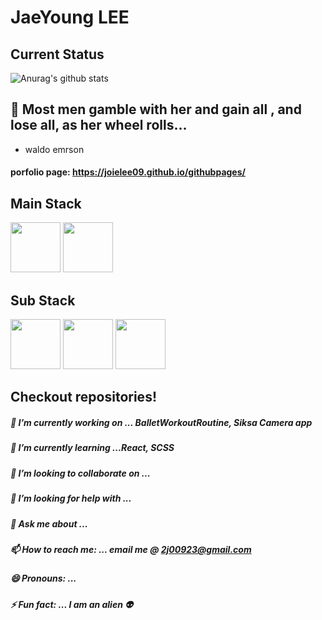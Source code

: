 # JaeYoung LEE
<!-- <image src="https://user-images.githubusercontent.com/67178982/102009228-56b56e00-3d79-11eb-9466-6c4f32712da4.jpg" height="150" width="200"> -->

## Current Status
![Anurag's github stats](https://github-readme-stats.vercel.app/api?username=joielee09&show_icons=true&theme=radical)

## 👸 Most men gamble with her and gain all , and lose all, as her wheel rolls... 
- waldo emrson

#### porfolio page: https://joielee09.github.io/githubpages/
## Main Stack
<image src="https://user-images.githubusercontent.com/67178982/102009421-a47ea600-3d7a-11eb-9f2c-24f8ea7f15a8.png" height="80" width="80">  <image src="https://user-images.githubusercontent.com/67178982/102009430-bb24fd00-3d7a-11eb-8078-d1dbfc9e4671.png" height="80" width="80">

## Sub Stack
<image src="https://user-images.githubusercontent.com/67178982/102009491-16ef8600-3d7b-11eb-8927-6fda5a6241aa.png" height="80" width="80">  <image src="https://user-images.githubusercontent.com/67178982/102009494-1820b300-3d7b-11eb-8354-6fb0718693e9.png" height="80" width="80">  <image src="https://user-images.githubusercontent.com/67178982/102009495-1951e000-3d7b-11eb-9e94-1967fc39e971.png" height="80" width="80">

## Checkout repositories!
##### 🔭 I’m currently working on ... BalletWorkoutRoutine, Siksa Camera app
##### 🌱 I’m currently learning ...React, SCSS
##### 👯 I’m looking to collaborate on ...
##### 🤔 I’m looking for help with ...
##### 💬 Ask me about ... 
##### 📫 How to reach me: ... email me @ 2j00923@gmail.com
##### 😄 Pronouns: ...
##### ⚡ Fun fact: ... I am an alien 👽
